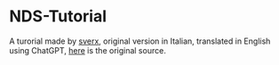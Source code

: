# NDS-Tutorial

A turorial made by [sverx](https://github.com/sverx), original version in Italian, translated in English using ChatGPT, [here](https://web.archive.org/web/20120501064118/http://wcms.teleion.it/users/cgq/nds/tutorial) is the original source.  
